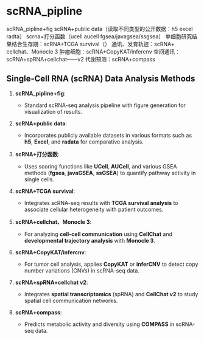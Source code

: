 # scRNA_pipline

scRNA_pipline+fig 
scRNA+public data（读取不同类型的公开数据：h5 excel radta）
scrna+打分函数（ucell aucell fgsea/javagsea/ssgsea）
单细胞研究结果结合生存期：scRNA+TCGA survival（）
通讯、发育轨迹：scRNA+ cellchat、Monocle 3
肿瘤细胞：scRNA+CopyKAT/infercnv
空间通讯：scRNA+spRNA+cellchat——v2
代谢预测：scRNA+compass

## Single-Cell RNA (scRNA) Data Analysis Methods

1. **scRNA_pipline+fig**: 
   - Standard scRNA-seq analysis pipeline with figure generation for visualization of results.

2. **scRNA+public data**: 
   - Incorporates publicly available datasets in various formats such as **h5**, **Excel**, and **radata** for comparative analysis.

3. **scRNA+打分函数**: 
   - Uses scoring functions like **UCell**, **AUCell**, and various GSEA methods (**fgsea**, **javaGSEA**, **ssGSEA**) to quantify pathway activity in single cells.

4. **scRNA+TCGA survival**: 
   - Integrates scRNA-seq results with **TCGA survival analysis** to associate cellular heterogeneity with patient outcomes.

5. **scRNA+cellchat、Monocle 3**: 
   - For analyzing **cell-cell communication** using **CellChat** and **developmental trajectory analysis** with **Monocle 3**.

6. **scRNA+CopyKAT/infercnv**: 
   - For tumor cell analysis, applies **CopyKAT** or **inferCNV** to detect copy number variations (CNVs) in scRNA-seq data.

7. **scRNA+spRNA+cellchat v2**: 
   - Integrates **spatial transcriptomics** (spRNA) and **CellChat v2** to study spatial cell communication networks.

8. **scRNA+compass**: 
   - Predicts metabolic activity and diversity using **COMPASS** in scRNA-seq data.

